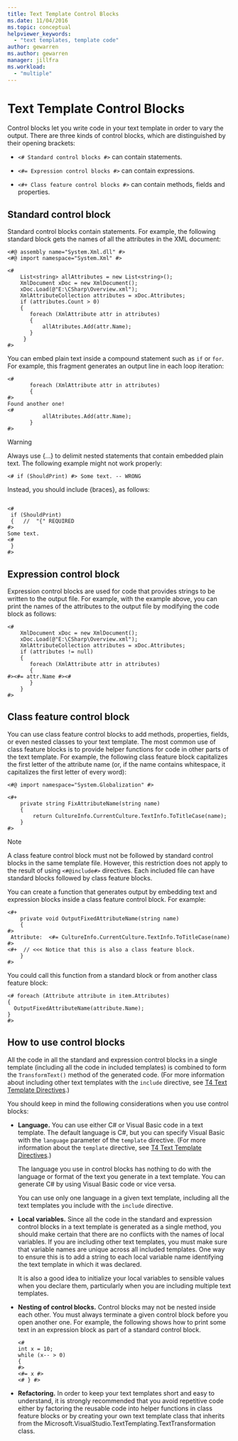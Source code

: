 ```yaml
---
title: Text Template Control Blocks
ms.date: 11/04/2016
ms.topic: conceptual
helpviewer_keywords:
  - "text templates, template code"
author: gewarren
ms.author: gewarren
manager: jillfra
ms.workload:
  - "multiple"
---
```

# Text Template Control Blocks
Control blocks let you write code in your text template in order to vary the output. There are three kinds of control blocks, which are distinguished by their opening brackets:

-   `<# Standard control blocks #>` can contain statements.

-   `<#= Expression control blocks #>` can contain expressions.

-   `<#+ Class feature control blocks #>` can contain methods, fields and properties.

## Standard control block
 Standard control blocks contain statements. For example, the following standard block gets the names of all the attributes in the XML document:

```
<#@ assembly name="System.Xml.dll" #>
<#@ import namespace="System.Xml" #>

<#
    List<string> allAttributes = new List<string>();
    XmlDocument xDoc = new XmlDocument();
    xDoc.Load(@"E:\CSharp\Overview.xml");
    XmlAttributeCollection attributes = xDoc.Attributes;
    if (attributes.Count > 0)
    {
       foreach (XmlAttribute attr in attributes)
       {
           allAtributes.Add(attr.Name);
       }
     }
#>
```

 You can embed plain text inside a compound statement such as `if` or `for`. For example, this fragment generates an output line in each loop iteration:

```
<#
       foreach (XmlAttribute attr in attributes)
       {
#>
Found another one!
<#
           allAtributes.Add(attr.Name);
       }
#>
```

> [!WARNING]
>  Always use {...} to delimit nested statements that contain embedded plain text. The following example might not work properly:
>
>  `<# if (ShouldPrint) #> Some text. -- WRONG`
>
>  Instead, you should include {braces}, as follows:

```

<#
 if (ShouldPrint)
 {   //  "{" REQUIRED
#>
Some text.
<#
 }
#>
```

## Expression control block
 Expression control blocks are used for code that provides strings to be written to the output file. For example, with the example above, you can print the names of the attributes to the output file by modifying the code block as follows:

```
<#
    XmlDocument xDoc = new XmlDocument();
    xDoc.Load(@"E:\CSharp\Overview.xml");
    XmlAttributeCollection attributes = xDoc.Attributes;
    if (attributes != null)
    {
       foreach (XmlAttribute attr in attributes)
       {
#><#= attr.Name #><#
       }
    }
#>
```

## Class feature control block
 You can use class feature control blocks to add methods, properties, fields, or even nested classes to your text template. The most common use of class feature blocks is to provide helper functions for code in other parts of the text template. For example, the following class feature block capitalizes the first letter of the attribute name (or, if the name contains whitespace, it capitalizes the first letter of every word):

```
<#@ import namespace="System.Globalization" #>
```

```
<#+
    private string FixAttributeName(string name)
    {
        return CultureInfo.CurrentCulture.TextInfo.ToTitleCase(name);
    }
#>
```

> [!NOTE]
>  A class feature control block must not be followed by standard control blocks in the same template file. However, this restriction does not apply to the result of using `<#@include#>` directives. Each included file can have standard blocks followed by class feature blocks.

 You can create a function that generates output by embedding text and expression blocks inside a class feature control block. For example:

```
<#+
    private void OutputFixedAttributeName(string name)
    {
#>
 Attribute:  <#= CultureInfo.CurrentCulture.TextInfo.ToTitleCase(name) #>
<#+  // <<< Notice that this is also a class feature block.
    }
#>
```

 You could call this function from a standard block or from another class feature block:

```
<# foreach (Attribute attribute in item.Attributes)
{
  OutputFixedAttributeName(attribute.Name);
}
#>
```

## How to use control blocks
 All the code in all the standard and expression control blocks in a single template (including all the code in included templates) is combined to form the `TransformText()` method of the generated code. (For more information about including other text templates with the `include` directive, see [T4 Text Template Directives](../modeling/t4-text-template-directives.md).)

 You should keep in mind the following considerations when you use control blocks:

-   **Language.** You can use either C# or Visual Basic code in a text template. The default language is C#, but you can specify Visual Basic with the `language` parameter of the `template` directive. (For more information about the `template` directive, see [T4 Text Template Directives](../modeling/t4-text-template-directives.md).)

     The language you use in control blocks has nothing to do with the language or format of the text you generate in a text template. You can generate C# by using Visual Basic code or vice versa.

     You can use only one language in a given text template, including all the text templates you include with the `include` directive.

-   **Local variables.** Since all the code in the standard and expression control blocks in a text template is generated as a single method, you should make certain that there are no conflicts with the names of local variables. If you are including other text templates, you must make sure that variable names are unique across all included templates. One way to ensure this is to add a string to each local variable name identifying the text template in which it was declared.

     It is also a good idea to initialize your local variables to sensible values when you declare them, particularly when you are including multiple text templates.

-   **Nesting of control blocks.** Control blocks may not be nested inside each other. You must always terminate a given control block before you open another one. For example, the following shows how to print some text in an expression block as part of a standard control block.

    ```
    <#
    int x = 10;
    while (x-- > 0)
    {
    #>
    <#= x #>
    <# } #>
    ```

-   **Refactoring.** In order to keep your text templates short and easy to understand, it is strongly recommended that you avoid repetitive code either by factoring the reusable code into helper functions in class feature blocks or by creating your own text template class that inherits from the Microsoft.VisualStudio.TextTemplating.TextTransformation class.